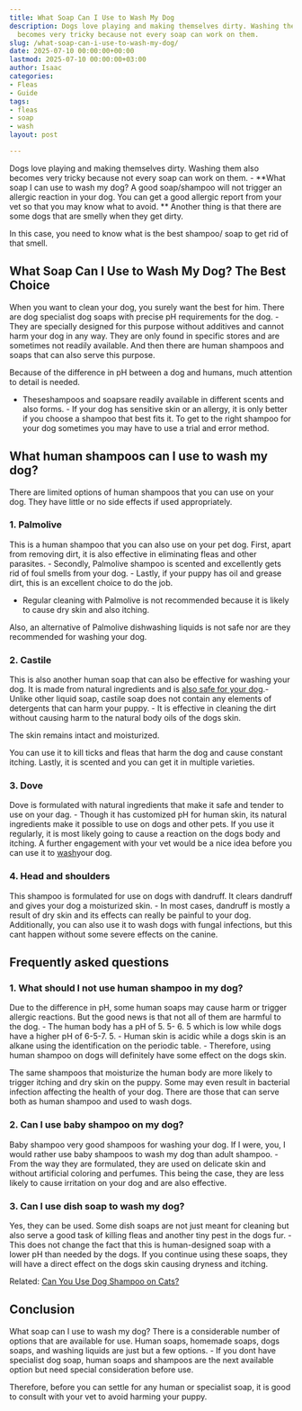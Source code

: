 ```yaml
---
title: What Soap Can I Use to Wash My Dog
description: Dogs love playing and making themselves dirty. Washing them also 
  becomes very tricky because not every soap can work on them.
slug: /what-soap-can-i-use-to-wash-my-dog/
date: 2025-07-10 00:00:00+00:00
lastmod: 2025-07-10 00:00:00+03:00
author: Isaac
categories:
- Fleas
- Guide
tags:
- fleas
- soap
- wash
layout: post

---
```

Dogs love playing and making themselves dirty. Washing them also becomes very tricky because not every soap can work on them. - **What soap I can use to wash my dog? A good soap/shampoo will not trigger an allergic reaction in your dog. You can get a good allergic report from your vet so that you may know what to avoid. ** Another thing is that there are some dogs that are smelly when they get dirty.

In this case, you need to know what is the best shampoo/ soap to get rid of that smell.

##  What Soap Can I Use to Wash My Dog?  The Best Choice

When you want to clean your dog, you surely want the best for him. There are dog specialist dog soaps with precise pH requirements for the dog. - They are specially designed for this purpose without additives and cannot harm your dog in any way. They are only found in specific stores and are sometimes not readily available. And then there are human shampoos and soaps that can also serve this purpose.

Because of the difference in pH between a dog and humans, much attention to detail is needed.

- Theseshampoos and soapsare readily available in different scents and also forms. - If your dog has sensitive skin or an allergy, it is only better if you choose a shampoo that best fits it. To get to the right shampoo for your dog sometimes you may have to use a trial and error method.

##  **What human shampoos can I use to wash my dog?**

There are limited options of human shampoos that you can use on your dog. They have little or no side effects if used appropriately.

###  **1. Palmolive**

This is a human shampoo that you can also use on your pet dog. First, apart from removing dirt, it is also effective in eliminating fleas and other parasites. - Secondly, Palmolive shampoo is scented and excellently gets rid of foul smells from your dog. - Lastly, if your puppy has oil and grease dirt, this is an excellent choice to do the job.

- Regular cleaning with Palmolive is not recommended because it is likely to cause dry skin and also itching.

Also, an alternative of Palmolive dishwashing liquids is not safe nor are they recommended for washing your dog.

###  **2. Castile**

This is also another human soap that can also be effective for washing your dog. It is made from natural ingredients and is [also safe for your dog](https://pestpolicy.com/best-flea-combs-for-dogs/).- Unlike other liquid soap, castile soap does not contain any elements of detergents that can harm your puppy. - It is effective in cleaning the dirt without causing harm to the natural body oils of the dogs skin.

The skin remains intact and moisturized.

You can use it to kill ticks and fleas that harm the dog and cause constant itching. Lastly, it is scented and you can get it in multiple varieties.

###  **3. Dove**

Dove is formulated with natural ingredients that make it safe and tender to use on your dag. - Though it has customized pH for human skin, its natural ingredients make it possible to use on dogs and other pets. If you use it regularly, it is most likely going to cause a reaction on the dogs body and itching. A further engagement with your vet would be a nice idea before you can use it to [wash](https://pestpolicy.com/best-car-wash-soap/)your dog.

###  **4. Head and shoulders**

This shampoo is formulated for use on dogs with dandruff. It clears dandruff and gives your dog a moisturized skin. - In most cases, dandruff is mostly a result of dry skin and its effects can really be painful to your dog. Additionally, you can also use it to wash dogs with fungal infections, but this cant happen without some severe effects on the canine.

##  Frequently asked questions

###  **1. What should I not use human shampoo in my dog?**

Due to the difference in pH, some human soaps may cause harm or trigger allergic reactions. But the good news is that not all of them are harmful to the dog. - The human body has a pH of 5. 5- 6. 5 which is low while dogs have a higher pH of 6-5-7. 5. - Human skin is acidic while a dogs skin is an alkane using the identification on the periodic table. - Therefore, using human shampoo on dogs will definitely have some effect on the dogs skin.

The same shampoos that moisturize the human body are more likely to trigger itching and dry skin on the puppy. Some may even result in bacterial infection affecting the health of your dog. There are those that can serve both as human shampoo and used to wash dogs.

###  **2. Can I use baby shampoo on my dog?**

Baby shampoo very good shampoos for washing your dog. If I were, you, I would rather use baby shampoos to wash my dog than adult shampoo. - From the way they are formulated, they are used on delicate skin and without artificial coloring and perfumes. This being the case, they are less likely to cause irritation on your dog and are also effective.

###  **3. Can I use dish soap to wash my dog?**

Yes, they can be used. Some dish soaps are not just meant for cleaning but also serve a good task of killing fleas and another tiny pest in the dogs fur. - This does not change the fact that this is human-designed soap with a lower pH than needed by the dogs. If you continue using these soaps, they will have a direct effect on the dogs skin causing dryness and itching.

Related: [Can You Use Dog Shampoo on Cats? ](https://pestpolicy.com/can-you-use-dog-shampoo-on-cats/)

##  Conclusion

What soap can I use to wash my dog? There is a considerable number of options that are available for use. Human soaps, homemade soaps, dogs soaps, and washing liquids are just but a few options. - If you dont have specialist dog soap, human soaps and shampoos are the next available option but need special consideration before use.

Therefore, before you can settle for any human or specialist soap, it is good to consult with your vet to avoid harming your puppy.
